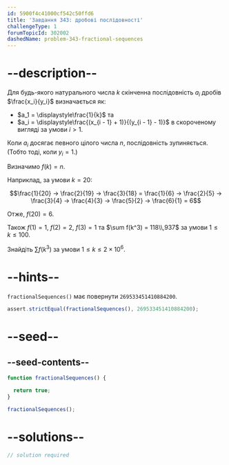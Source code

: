 ```yaml
---
id: 5900f4c41000cf542c50ffd6
title: 'Завдання 343: дробові послідовності'
challengeType: 1
forumTopicId: 302002
dashedName: problem-343-fractional-sequences
---
```


# --description--

Для будь-якого натурального числа $k$ скінченна послідовність $a_i$ дробів $\frac{x_i}{y_i}$ визначається як:

- $a_1 = \displaystyle\frac{1}{k}$ та
- $a_i = \displaystyle\frac{(x_{i - 1} + 1)}{(y_{i - 1} - 1)}$ в скороченому вигляді за умови $i > 1$.

Коли $a_i$ досягає певного цілого числа $n$, послідовність зупиняється. (Тобто тоді, коли $y_i = 1$.)

Визначимо $f(k) = n$.

Наприклад, за умови $k = 20$:

$$\frac{1}{20} → \frac{2}{19} → \frac{3}{18} = \frac{1}{6} → \frac{2}{5} → \frac{3}{4} → \frac{4}{3} → \frac{5}{2} → \frac{6}{1} = 6$$

Отже, $f(20) = 6$.

Також $f(1) = 1$, $f(2) = 2$, $f(3) = 1$ та $\sum f(k^3) = 118\\,937$ за умови $1 ≤ k ≤ 100$.

Знайдіть $\sum f(k^3)$ за умови $1 ≤ k ≤ 2 × {10}^6$.

# --hints--

`fractionalSequences()` має повернути `269533451410884200`.

```js
assert.strictEqual(fractionalSequences(), 269533451410884200);
```

# --seed--

## --seed-contents--

```js
function fractionalSequences() {

  return true;
}

fractionalSequences();
```

# --solutions--

```js
// solution required
```
